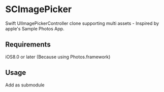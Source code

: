 # SCImagePicker
Swift UIImagePickerController clone supporting multi assets - Inspired by apple's Sample Photos App.

## Requirements

iOS8.0 or later  (Because using Photos.framework)


## Usage

Add as submodule
